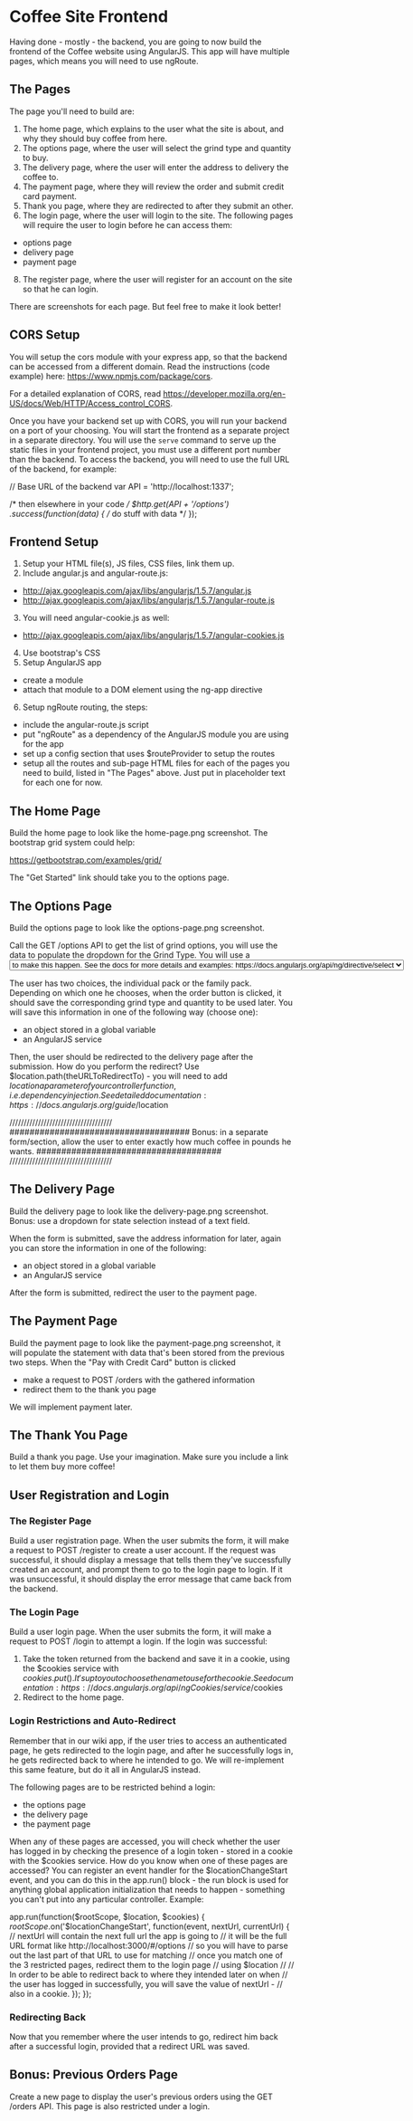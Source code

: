 # Coffee Site Frontend

Having done - mostly - the backend, you are going to now build the frontend of the Coffee website using AngularJS. This app will have multiple pages, which means you will need to use ngRoute.

## The Pages

The page you'll need to build are:

1. The home page, which explains to the user what the site is about, and why they should buy coffee from here.
2. The options page, where the user will select the grind type and quantity to buy.
3. The delivery page, where the user will enter the address to delivery the coffee to.
4. The payment page, where they will review the order and submit credit card payment.
6. Thank you page, where they are redirected to after they submit an other.
7. The login page, where the user will login to the site. The following pages will require the user to login before he can access them:
  * options page
  * delivery page
  * payment page
8. The register page, where the user will register for an account on the site so that he can login.

There are screenshots for each page. But feel free to make it look better!

## CORS Setup

You will setup the cors module with your express app, so that the backend can be accessed from a different domain. Read the instructions (code example) here: https://www.npmjs.com/package/cors.

For a detailed explanation of CORS, read https://developer.mozilla.org/en-US/docs/Web/HTTP/Access_control_CORS.

Once you have your backend set up with CORS, you will run your backend on a port of your choosing. You will start the frontend as a separate project in a separate directory. You will use the `serve` command to serve up the static files in your frontend project, you must use a different port number than the backend. To access the backend, you will need to use the full URL of the backend, for example:

// Base URL of the backend
var API = 'http://localhost:1337';

/* then elsewhere in your code */
$http.get(API + '/options')
  .success(function(data) {
    /* do stuff with data */
  });

## Frontend Setup

1. Setup your HTML file(s), JS files, CSS files, link them up.
2. Include angular.js and angular-route.js:
  * http://ajax.googleapis.com/ajax/libs/angularjs/1.5.7/angular.js
  * http://ajax.googleapis.com/ajax/libs/angularjs/1.5.7/angular-route.js
3. You will need angular-cookie.js as well:
  * http://ajax.googleapis.com/ajax/libs/angularjs/1.5.7/angular-cookies.js
4. Use bootstrap's CSS
5. Setup AngularJS app
  * create a module
  * attach that module to a DOM element using the ng-app directive
6. Setup ngRoute routing, the steps:
  * include the angular-route.js script
  * put "ngRoute" as a dependency of the AngularJS module you are using for the app
  * set up a config section that uses $routeProvider to setup the routes
  * setup all the routes and sub-page HTML files for each of the pages you need to build, listed in "The Pages" above. Just put in placeholder text for each one for now.

## The Home Page

Build the home page to look like the home-page.png screenshot. The bootstrap grid system could help:

https://getbootstrap.com/examples/grid/

The "Get Started" link should take you to the options page.

## The Options Page

Build the options page to look like the options-page.png screenshot.

Call the GET /options API to get the list of grind options, you will use the data to populate the dropdown for the Grind Type. You will use a <select> in conjunction with <option> to make this happen. See the docs for more details and examples: https://docs.angularjs.org/api/ng/directive/select

The user has two choices, the individual pack or the family pack. Depending on which one he chooses, when the order button is clicked, it should save the corresponding grind type and quantity to be used later. You will save this information in one of the following way (choose one):

* an object stored in a global variable
* an AngularJS service

Then, the user should be redirected to the delivery page after the submission. How do you perform the redirect? Use $location.path(theURLToRedirectTo) - you will need to add $location a parameter of your controller function, i.e. dependency injection. See detailed documentation: https://docs.angularjs.org/guide/$location

////////////////////////////////////
####################################
Bonus: in a separate form/section, allow the user to enter exactly how much coffee in pounds he wants.
#####################################
////////////////////////////////////

## The Delivery Page

Build the delivery page to look like the delivery-page.png screenshot. Bonus: use a dropdown for state selection instead of a text field.

When the form is submitted, save the address information for later, again you can store the information in one of the following:

* an object stored in a global variable
* an AngularJS service

After the form is submitted, redirect the user to the payment page.

## The Payment Page

Build the payment page to look like the payment-page.png screenshot, it will populate the statement with data that's been stored from the previous two steps. When the "Pay with Credit Card" button is clicked

* make a request to POST /orders with the gathered information
* redirect them to the thank you page

We will implement payment later.

## The Thank You Page

Build a thank you page. Use your imagination. Make sure you include a link to let them buy more coffee!

## User Registration and Login

### The Register Page

Build a user registration page. When the user submits the form, it will make a request to POST /register to create a user account. If the request was successful, it should display a message that tells them they've successfully created an account, and prompt them to go to the login page to login. If it was unsuccessful, it should display the error message that came back from the backend.

### The Login Page

Build a user login page. When the user submits the form, it will make a request to POST /login to attempt a login. If the login was successful:

1. Take the token returned from the backend and save it in a cookie, using the $cookies service with $cookies.put(). It's up to you to choose the name to use for the cookie. See documentation: https://docs.angularjs.org/api/ngCookies/service/$cookies
2. Redirect to the home page.

### Login Restrictions and Auto-Redirect

Remember that in our wiki app, if the user tries to access an authenticated page, he gets redirected to the login page, and after he successfully logs in, he gets redirected back to where he intended to go. We will re-implement this same feature, but do it all in AngularJS instead.

The following pages are to be restricted behind a login:

* the options page
* the delivery page
* the payment page

When any of these pages are accessed, you will check whether the user has logged in by checking the presence of a login token - stored in a cookie with the $cookies service. How do you know when one of these pages are accessed? You can register an event handler for the $locationChangeStart event, and you can do this in the app.run() block - the run block is used for anything global application initialization that needs to happen - something you can't put into any particular controller. Example:

app.run(function($rootScope, $location, $cookies) {
  $rootScope.$on('$locationChangeStart', function(event, nextUrl, currentUrl) {
    // nextUrl will contain the next full url the app is going to
    // it will be the full URL format like http://localhost:3000/#/options
    // so you will have to parse out the last part of that URL to use for matching
    // once you match one of the 3 restricted pages, redirect them to the login page
    // using $location
    //
    // In order to be able to redirect back to where they intended later on when
    // the user has logged in successfully, you will save the value of nextUrl -
    // also in a cookie.
  });
});

### Redirecting Back

Now that you remember where the user intends to go, redirect him back after a successful login, provided that a redirect URL was saved.

## Bonus: Previous Orders Page

Create a new page to display the user's previous orders using the GET /orders API. This page is also restricted under a login.
